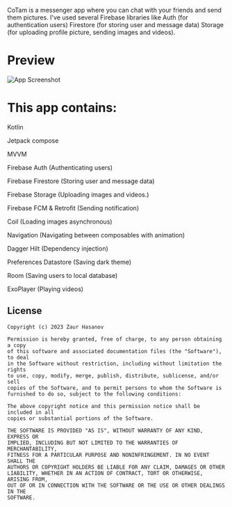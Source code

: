 CoTam is a messenger app where you can chat with your friends and send them pictures. I've used several Firebase libraries like Auth (for authentication users) Firestore (for storing user and message data) Storage (for uploading profile picture, sending images and videos). 


# Preview

![App Screenshot](https://i.hizliresim.com/5n56wak.png)



# This app contains: 


Kotlin

Jetpack compose

MVVM

Firebase Auth (Authenticating users)

Firebase Firestore (Storing user and message data)

Firebase Storage (Uploading images and videos.)

Firebase FCM & Retrofit (Sending notification)

Coil (Loading images asynchronous)

Navigation (Navigating between composables with animation)

Dagger Hilt (Dependency injection)

Preferences Datastore (Saving dark theme)

Room (Saving users to local database)

ExoPlayer (Playing videos)



## License
```
Copyright (c) 2023 Zaur Hasanov

Permission is hereby granted, free of charge, to any person obtaining a copy
of this software and associated documentation files (the "Software"), to deal
in the Software without restriction, including without limitation the rights
to use, copy, modify, merge, publish, distribute, sublicense, and/or sell
copies of the Software, and to permit persons to whom the Software is
furnished to do so, subject to the following conditions:

The above copyright notice and this permission notice shall be included in all
copies or substantial portions of the Software.

THE SOFTWARE IS PROVIDED "AS IS", WITHOUT WARRANTY OF ANY KIND, EXPRESS OR
IMPLIED, INCLUDING BUT NOT LIMITED TO THE WARRANTIES OF MERCHANTABILITY,
FITNESS FOR A PARTICULAR PURPOSE AND NONINFRINGEMENT. IN NO EVENT SHALL THE
AUTHORS OR COPYRIGHT HOLDERS BE LIABLE FOR ANY CLAIM, DAMAGES OR OTHER
LIABILITY, WHETHER IN AN ACTION OF CONTRACT, TORT OR OTHERWISE, ARISING FROM,
OUT OF OR IN CONNECTION WITH THE SOFTWARE OR THE USE OR OTHER DEALINGS IN THE
SOFTWARE.
